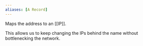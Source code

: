 ```yaml
---
aliases: [A Record]
---
```


Maps the address to an [[IP]].

This allows us to keep changing the IPs behind the name without bottlenecking the network.